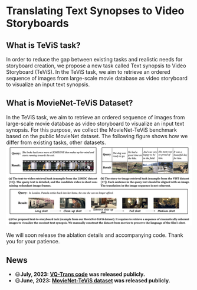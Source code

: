# Translating Text Synopses to Video Storyboards

## What is TeViS task?

In order to reduce the gap between existing tasks and realistic needs for storyboard creation, we propose a new task called Text synopsis to Video Storyboard (TeViS). In the TeViS task, we aim to retrieve an ordered sequence of images from large-scale movie database as video storyboard to visualize an input text synopsis.

## What is MovieNet-TeViS Dataset?

In the TeViS task, we aim to retrieve an ordered sequence of images from large-scale movie database as video storyboard to visualize an input text synopsis. For this purpose, we collect the MovieNet-TeViS benchmark based on the public MovieNet dataset.
The following figure shows how we differ from existing tasks, other datasets.
<img src="figs/dataset.png" alt="dataset" style="zoom:50%;" />

We will soon release the ablation details and accompanying code. Thank you for your patience. 

## News

- :smiley:**July, 2023: [**VQ-Trans code**]() was released publicly.**
- :smiley:**June, 2023: [**MovieNet-TeViS dataset**]() was released publicly.**


